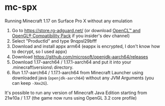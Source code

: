 # mc-spx
Running Minecraft 1.17 on Surface Pro X without any emulation

1. Go to https://store.rg-adguard.net/ (or download [OpenCL™ and OpenGL® Compatibility Pack](https://aka.ms/clglcp-faq) if you insider's dev channel)
2. Select "ProductId" and type 9nqpsl29bfff
3. Download and install appx arm64 (eappx is encrypted, I don't know how to decrypt, so I used appx)
4. Download https://github.com/microsoft/openjdk-aarch64/releases
5. Download 1.17-aarch64 / 1.17.1-aarch64 and put it into your .minecraft\versions\ directory.
6. Run 1.17-aarch64 / 1.17.1-aarch64 from Minecraft Launcher using downloaded java (`openjdk-aarch64`) without any JVM Arguments (you can keep `-Xmx2G`).

It's possible to run any version of Minecraft Java Edition starting from 21w10a / 1.17 (the game now runs using OpenGL 3.2 core profile)
